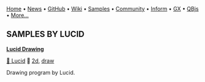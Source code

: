[Home](https://qb64.com) • [News](../news.md) • [GitHub](https://github.com/QB64Official/qb64) • [Wiki](https://github.com/QB64Official/qb64/wiki) • [Samples](../samples.md) • [Community](../community.md) • [Inform](../inform.md) • [GX](../gx.md) • [QBjs](../qbjs.md) • [More...](../more.md)

## SAMPLES BY LUCID

**[Lucid Drawing](lucid-drawing/index.md)**

[🐝 Lucid](lucid.md) 🔗 [2d](2d.md), [draw](draw.md)

Drawing program by Lucid.
